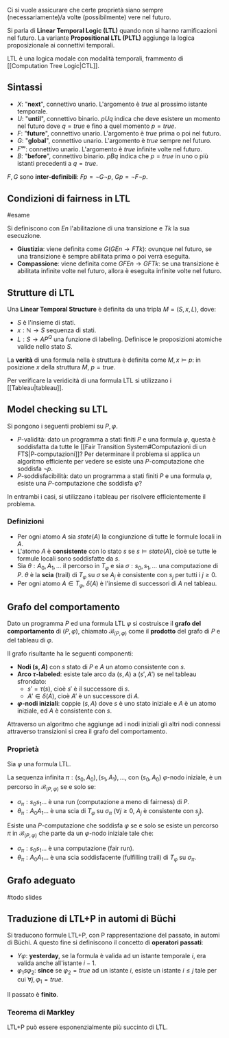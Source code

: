 Ci si vuole assicurare che certe proprietà siano sempre (necessariamente)/a volte (possibilmente) vere nel futuro.

Si parla di **Linear Temporal Logic (LTL)** quando non si hanno ramificazioni nel futuro. La variante **Propositional LTL (PLTL)** aggiunge la logica proposizionale ai connettivi temporali.

LTL è una logica modale con modalità temporali, frammento di [[Computation Tree Logic|CTL]].

## Sintassi
- $X$: "**next**", connettivo unario. L'argomento è $true$ al prossimo istante temporale.
- $U$: "**until**", connettivo binario. $p U q$ indica che deve esistere un momento nel futuro dove $q=true$ e fino a quel momento $p=true$.
- $F$: "**future**", connettivo unario. L'argomento è $true$ prima o poi nel futuro.
- $G$: "**global**", connettivo unario. L'argomento è $true$ sempre nel futuro.
- $F^{\infty}$: connettivo unario. L'argomento è $true$ infinite volte nel futuro.
- $B$: "**before**", connettivo binario. $p B q$ indica che $p=true$ in uno o più istanti precedenti a $q=true$.

$F,G$ sono **inter-definibili**: $Fp = \lnot G \lnot p$, $Gp = \lnot F \lnot p$.


## Condizioni di fairness in LTL
#esame 

Si definiscono con $En$ l'abilitazione di una transizione e $Tk$ la sua esecuzione. 

- **Giustizia**: viene definita come $G(GEn \rightarrow FTk)$: ovunque nel futuro, se una transizione è sempre abilitata prima o poi verrà eseguita.
- **Compassione**: viene definita come $GFEn \rightarrow GFTk$: se una transizione è abilitata infinite volte nel futuro, allora è eseguita infinite volte nel futuro.


## Strutture di LTL

Una **Linear Temporal Structure** è definita da una tripla $M=(S,x,L)$, dove:

- $S$ è l'insieme di stati.
- $x: \mathbb{N} \rightarrow S$ sequenza di stati.
- $L: S \rightarrow AP^{Q}$ una funzione di labeling. Definisce le proposizioni atomiche valide nello stato $S$.

La **verità** di una formula nella è struttura è definita come $M, x \models p$: in posizione $x$ della struttura $M$, $p=true$.

Per verificare la veridicità di una formula LTL si utilizzano i [[Tableau|tableau]].

## Model checking su LTL

Si pongono i seguenti problemi su $P,\varphi$.

- $P$-validità: dato un programma a stati finiti $P$ e una formula $\varphi$, questa è soddisfatta da tutte le [[Fair Transition System#Computazioni di un FTS|P-computazioni]]? Per determinare il problema si applica un algoritmo efficiente per vedere se esiste una $P$-computazione che soddisfa $\lnot p$.
- $P$-soddisfacibilità: dato un programma a stati finiti $P$ e una formula $\varphi$, esiste una $P$-computazione che soddisfa $\varphi$?

In entrambi i casi, si utilizzano i tableau per risolvere efficientemente il problema.

### Definizioni
- Per ogni atomo $A$ sia $state(A)$ la congiunzione di tutte le formule locali in $A$.
- L'atomo $A$ è **consistente** con lo stato $s$ se $s \models state(A)$, cioè se tutte le formule locali sono soddisfatte da $s$.
- Sia $\theta: A_0,A_1,\dots$ il percorso in $T_\varphi$ e sia $\sigma: s_0,s_1,\dots$ una computazione di $P$. $\theta$ è la **scia** (trail) di $T_\varphi$ su $\sigma$ se $A_j$ è consistente con $s_j$ per tutti i $j \geq 0$.
- Per ogni atomo $A \in T_\varphi$, $\delta(A)$ è l'insieme di successori di $A$ nel tableau.

## Grafo del comportamento
Dato un programma $P$ ed una formula LTL $\varphi$ si costruisce il **grafo del comportamento** di $(P,\varphi)$, chiamato $\mathcal B_{(P,\varphi)}$ come il **prodotto** del grafo di $P$ e del tableau di $\varphi$.

Il grafo risultante ha le seguenti componenti:
- **Nodi $(s,A)$** con $s$ stato di $P$ e $A$ un atomo consistente con $s$.
- **Arco $\tau$-labeled**: esiste tale arco da $(s,A)$ a $(s',A')$ se nel tableau sfrondato: 
	- $s' = \tau(s)$, cioè $s'$ è il successore di $s$.
	- $A' \in \delta(A)$, cioè $A'$ è un successore di $A$.
- **$\varphi$-nodi iniziali**: coppie $(s, A)$ dove $s$ è uno stato iniziale e $A$ è un atomo iniziale, ed $A$ è consistente con $s$.

Attraverso un algoritmo che aggiunge ad i nodi iniziali gli altri nodi connessi attraverso transizioni si crea il grafo del comportamento.

### Proprietà

Sia $\varphi$ una formula LTL.

La sequenza infinita $\pi: (s_0,A_0),(s_1,A_1),\dots$, con $(s_0,A_0)$ $\varphi$-nodo iniziale, è un percorso in $\mathcal B_{(P,\varphi)}$ se e solo se:
- $\sigma_{\pi}: s_0s_1\dots$ è una run (computazione a meno di fairness) di $P$.
- $\theta_{\pi}: A_0A_1\dots$ è una scia di $T_{\varphi}$ su $\sigma_{\pi}$ ($\forall j \geq 0$, $A_j$ è consistente con $s_j$).

Esiste una $P$-computazione che soddisfa $\varphi$ se e solo se esiste un percorso $\pi$ in $\mathcal B_{(P,\varphi)}$ che parte da un $\varphi$-nodo iniziale tale che:
- $\sigma_{\pi}: s_0s_1\dots$ è una computazione (fair run).
- $\theta_{\pi}: A_0A_1\dots$ è una scia soddisfacente (fulfilling trail) di $T_{\varphi}$ su $\sigma_{\pi}$.

## Grafo adeguato
#todo slides

## Traduzione di LTL+P in automi di Büchi

Si traducono formule LTL+P, con P rappresentazione del passato, in automi di Büchi.
A questo fine si definiscono il concetto di **operatori passati**:
- $Y\varphi$: **yesterday**, se la formula è valida ad un istante temporale $i$, era valida anche all'istante $i-1$.
- $\varphi_{1} s \varphi_{2}$: **since** se $\varphi_2=true$ ad un istante $i$, esiste un istante $i \leq j$ tale per cui $\forall j, \varphi_{1}= true$.

Il passato è **finito**.

### Teorema di Markley
LTL+P può essere esponenzialmente più succinto di LTL.
